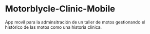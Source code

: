 # Motorblycle-Clinic-Mobile
App movil para la adminsitración de un taller de motos gestionando el histórico de las motos como una historia clínica.
